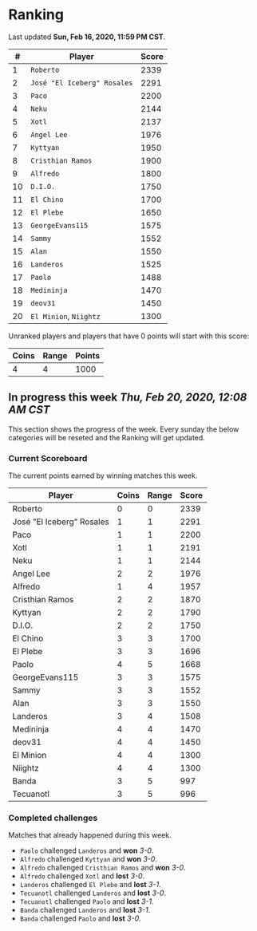 # Ranking

Last updated **Sun, Feb 16, 2020, 11:59 PM CST**.

|#|Player|Score|
|-|------|-----|
|1|`Roberto`|2339|
|2|`José "El Iceberg" Rosales`|2291|
|3|`Paco`|2200|
|4|`Neku`|2144|
|5|`Xotl`|2137|
|6|`Angel Lee`|1976|
|7|`Kyttyan`|1950|
|8|`Cristhian Ramos`|1900|
|9|`Alfredo`|1800|
|10|`D.I.O.`|1750|
|11|`El Chino`|1700|
|12|`El Plebe`|1650|
|13|`GeorgeEvans115`|1575|
|14|`Sammy`|1552|
|15|`Alan`|1550|
|16|`Landeros`|1525|
|17|`Paolo`|1488|
|18|`Medininja`|1470|
|19|`deov31`|1450|
|20|`El Minion`, `Niightz`|1300|

Unranked players and players that have 0 points will start with this score:

|Coins|Range|Points|
|-----|-----|------|
|4|4|1000|



## In progress this week *Thu, Feb 20, 2020, 12:08 AM CST*
This section shows the progress of the week. Every sunday the below categories will be reseted and the Ranking will get updated.

### Current Scoreboard
The current points earned by winning matches this week.

|Player|Coins|Range|Score|
|------|-----|-----|-----|
|Roberto|0|0|2339|
|José "El Iceberg" Rosales|1|1|2291|
|Paco|1|1|2200|
|Xotl|1|1|2191|
|Neku|1|1|2144|
|Angel Lee|2|2|1976|
|Alfredo|1|4|1957|
|Cristhian Ramos|2|2|1870|
|Kyttyan|2|2|1790|
|D.I.O.|2|2|1750|
|El Chino|3|3|1700|
|El Plebe|3|3|1696|
|Paolo|4|5|1668|
|GeorgeEvans115|3|3|1575|
|Sammy|3|3|1552|
|Alan|3|3|1550|
|Landeros|3|4|1508|
|Medininja|4|4|1470|
|deov31|4|4|1450|
|El Minion|4|4|1300|
|Niightz|4|4|1300|
|Banda|3|5|997|
|Tecuanotl|3|5|996|

### Completed challenges
Matches that already happened during this week.

* `Paolo` challenged `Landeros` and **won** *3-0*.
* `Alfredo` challenged `Kyttyan` and **won** *3-0*.
* `Alfredo` challenged `Cristhian Ramos` and **won** *3-0*.
* `Alfredo` challenged `Xotl` and **lost** *3-0*.
* `Landeros` challenged `El Plebe` and **lost** *3-1*.
* `Tecuanotl` challenged `Landeros` and **lost** *3-0*.
* `Tecuanotl` challenged `Paolo` and **lost** *3-1*.
* `Banda` challenged `Landeros` and **lost** *3-1*.
* `Banda` challenged `Paolo` and **lost** *3-0*.
